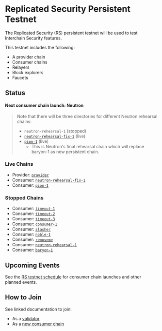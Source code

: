 # Replicated Security Persistent Testnet

The Replicated Security (RS) persistent testnet will be used to test Interchain Security features.

This testnet includes the following:
* A provider chain
* Consumer chains
* Relayers
* Block explorers
* Faucets

## Status

#### Next consumer chain launch: Neutron

> Note that there will be three directories for different Neutron rehearsal chains:
> * `neutron-rehearsal-1` (stopped)
> * [`neutron-rehearsal-fix-1`](/replicated-security/neutron-rehearsal-fix-1/) (live)
> * [`pion-1`](/replicated-security/pion-1) (live)
>   * This is Neutron's final rehearsal chain which will replace baryon-1 as new persistent chain.

### Live Chains

* Provider: [`provider`](/replicated-security/provider/README.md)
* Consumer: [`neutron-rehearsal-fix-1`](/replicated-security/neutron-rehearsal-fix-1/README.md)
* Consumer: [`pion-1`](/replicated-security/pion-1/README.md)

### Stopped Chains

* Consumer: [`timeout-1`](/replicated-security/timeout-1/README.md)
* Consumer: [`timeout-2`](/replicated-security/timeout-2/README.md)
* Consumer: [`timeout-3`](/replicated-security/timeout-3/README.md)
* Consumer: [`consumer-1`](/replicated-security/consumer-1/README.md)
* Consumer: [`slasher`](/replicated-security/slasher/README.md)
* Consumer: [`noble-1`](/replicated-security/noble-1/README.md)
* Consumer: [`removeme`](/replicated-security/removeme/README.md)
* Consumer: [`neutron-rehearsal-1`](/replicated-security/neutron-rehearsal-1/README.md)
* Consumer: [`baryon-1`](/replicated-security/baryon-1/README.md)

## Upcoming Events

See the [RS testnet schedule](SCHEDULE.md) for consumer chain launches and other planned events.

## How to Join

See linked documentation to join:

* As a [validator](https://github.com/cosmos/testnets/tree/master/replicated-security/VALIDATOR_JOINING_GUIDE.md)
* As a [new consumer chain](https://github.com/cosmos/testnets/tree/master/replicated-security/CONSUMER_LAUNCH_GUIDE.md)
